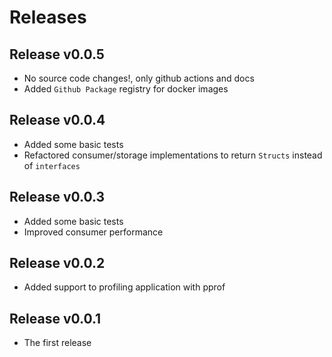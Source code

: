 # Releases

## Release v0.0.5

* No source code changes!, only github actions and docs
* Added `Github Package` registry for docker images

## Release v0.0.4

* Added some basic tests
* Refactored consumer/storage implementations to return `Structs` instead of `interfaces`

## Release v0.0.3

* Added some basic tests
* Improved consumer performance

## Release v0.0.2

* Added support to profiling application with pprof

## Release v0.0.1

* The first release
